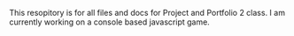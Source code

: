 This resopitory is for all files and docs for Project and Portfolio 2 class.
I am currently working on a console based javascript game.

